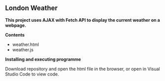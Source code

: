 ## London Weather

**This project uses AJAX with Fetch API to display the current weather on a webpage.**

**Contents**
* weather.html
* weather.js


**Installing and executing programme**

Download repository and open the html file in the browser, or open in Visual Studio Code to view code.
